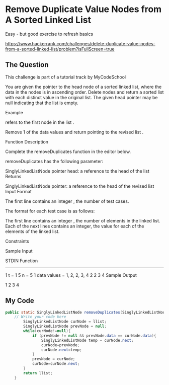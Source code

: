 # Remove Duplicate Value Nodes from A Sorted Linked List

Easy - but good exercise to refresh basics

https://www.hackerrank.com/challenges/delete-duplicate-value-nodes-from-a-sorted-linked-list/problem?isFullScreen=true

## The Question

This challenge is part of a tutorial track by MyCodeSchool

You are given the pointer to the head node of a sorted linked list, where the data in the nodes is in ascending order. Delete nodes and return a sorted list with each distinct value in the original list. The given head pointer may be null indicating that the list is empty.

Example

 refers to the first node in the list .

Remove 1 of the  data values and return  pointing to the revised list .

Function Description

Complete the removeDuplicates function in the editor below.

removeDuplicates has the following parameter:

SinglyLinkedListNode pointer head: a reference to the head of the list
Returns

SinglyLinkedListNode pointer: a reference to the head of the revised list
Input Format

The first line contains an integer , the number of test cases.

The format for each test case is as follows:

The first line contains an integer , the number of elements in the linked list.
Each of the next  lines contains an integer, the  value for each of the elements of the linked list.

Constraints

Sample Input

STDIN   Function
-----   --------
1       t = 1
5       n = 5
1       data values = 1, 2, 2, 3, 4
2
2
3
4
Sample Output

1 2 3 4 


## My Code

```java
public static SinglyLinkedListNode removeDuplicates(SinglyLinkedListNode llist) {
    // Write your code here
        SinglyLinkedListNode curNode = llist;
        SinglyLinkedListNode prevNode = null;
        while(curNode!=null){
            if (prevNode != null && prevNode.data == curNode.data){
                SinglyLinkedListNode temp = curNode.next;
                curNode=prevNode;
                curNode.next=temp;
            }
            prevNode = curNode;
            curNode=curNode.next;
        }
        return llist;
    }

```

